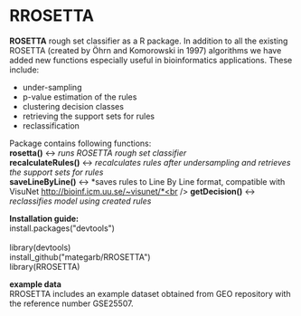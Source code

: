# RROSETTA

**ROSETTA** rough set classifier as a R package. In addition to all the existing ROSETTA (created by Öhrn and Komorowski in 1997) algorithms we have added new functions especially useful in bioinformatics applications. 
These include: 
* under-sampling
* p-value estimation of the rules
* clustering decision classes
* retrieving the support sets for rules
* reclassification

Package contains following functions:<br />
**rosetta()** <-> *runs ROSETTA rough set classifier*<br />
**recalculateRules()** <-> *recalculates rules after undersampling and retrieves the support sets for rules*<br />
**saveLineByLine()** <-> *saves rules to Line By Line format, compatible with VisuNet http://bioinf.icm.uu.se/~visunet/*<br />
**getDecision()** <-> *reclassifies model using created rules*<br />

**Installation guide:**<br />
install.packages("devtools")<br /><br />
library(devtools)<br />
install_github("mategarb/RROSETTA")<br />
library(RROSETTA)


**example data**<br />
RROSETTA includes an example dataset obtained from GEO repository with the reference number GSE25507.
